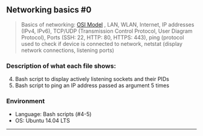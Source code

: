 ## Networking basics #0
> Basics of networking: [OSI Model](https://searchnetworking.techtarget.com/definition/OSI)
> , LAN, WLAN, Internet, IP addresses (IPv4, IPv6),
> TCP/UDP (Transmission Control Protocol, User Diagram Protocol),
> Ports (SSH: 22, HTTP: 80, HTTPS: 443), ping (protocol used to check if device
> is connected to network, netstat (display network connections,
> listening ports)

### Description of what each file shows:
4. Bash script to display actively listening sockets and their PIDs
5. Bash script to ping an IP address passed as argument 5 times

### Environment
* Language: Bash scripts (#4-5)
* OS: Ubuntu 14.04 LTS
---
